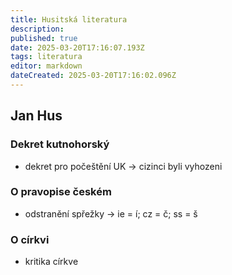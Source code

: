 ```yaml
---
title: Husitská literatura
description: 
published: true
date: 2025-03-20T17:16:07.193Z
tags: literatura
editor: markdown
dateCreated: 2025-03-20T17:16:02.096Z
---
```


## Jan Hus
### Dekret kutnohorský
- dekret pro počeštění UK -> cizinci byli vyhozeni

### O pravopise českém
- odstranění spřežky -> ie = í; cz = č; ss = š

### O církvi
- kritika církve